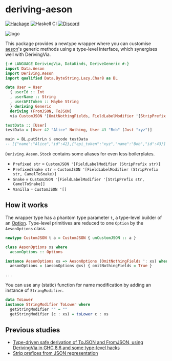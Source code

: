 deriving-aeson
====

[![Hackage](https://img.shields.io/hackage/v/deriving-aeson.svg)](https://hackage.haskell.org/package/deriving-aeson)
![Haskell CI](https://github.com/fumieval/deriving-aeson/workflows/Haskell%20CI/badge.svg)
[![Discord](https://img.shields.io/discord/664807830116892674?color=%237095ec&label=Discord&style=plastic)](https://discord.gg/DG93Tgs)

![logo](https://github.com/fumieval/deriving-aeson/blob/master/logo/logo.png?raw=true)

This package provides a newtype wrapper where you can customise
[aeson](https://hackage.haskell.org/package/aeson)'s generic methods using a
type-level interface, which synergises well with DerivingVia.

```haskell
{-# LANGUAGE DerivingVia, DataKinds, DeriveGeneric #-}
import Data.Aeson
import Deriving.Aeson
import qualified Data.ByteString.Lazy.Char8 as BL

data User = User
  { userId :: Int
  , userName :: String
  , userAPIToken :: Maybe String
  } deriving Generic
  deriving (FromJSON, ToJSON)
  via CustomJSON '[OmitNothingFields, FieldLabelModifier '[StripPrefix "user", CamelToSnake]] User

testData :: [User]
testData = [User 42 "Alice" Nothing, User 43 "Bob" (Just "xyz")]

main = BL.putStrLn $ encode testData
-- [{"name":"Alice","id":42},{"api_token":"xyz","name":"Bob","id":43}]
```

`Deriving.Aeson.Stock` contains some aliases for even less boilerplates.

* `Prefixed str` = `CustomJSON '[FieldLabelModifier (StripPrefix str)]`
* `PrefixedSnake str` = `CustomJSON '[FieldLabelModifier (StripPrefix str, CamelToSnake)]`
* `Snake` = `CustomJSON '[FieldLabelModifier '[StripPrefix str, CamelToSnake]]`
* `Vanilla` = `CustomJSON '[]`

How it works
----

The wrapper type has a phantom type parameter `t`, a type-level builder of an [Option](http://hackage.haskell.org/package/aeson-1.4.6.0/docs/Data-Aeson.html#t:Options).
Type-level primitives are reduced to one `Option` by the `AesonOptions` class.

```haskell
newtype CustomJSON t a = CustomJSON { unCustomJSON :: a }

class AesonOptions xs where
  aesonOptions :: Options

instance AesonOptions xs => AesonOptions (OmitNothingFields ': xs) where
  aesonOptions = (aesonOptions @xs) { omitNothingFields = True }

...
```

You can use any (static) function for name modification by adding an instance of `StringModifier`.

```haskell
data ToLower
instance StringModifier ToLower where
  getStringModifier "" = ""
  getStringModifier (c : xs) = toLower c : xs
```

Previous studies
----

* [Type-driven safe derivation of ToJSON and FromJSON, using DerivingVia in GHC 8.6 and some type-level hacks](https://gist.github.com/konn/27c00f784dd883ec2b90eab8bc84a81d)
* [Strip prefices from JSON representation](https://gist.github.com/fumieval/5c89205d418d5f9cafac801afbe94969)
